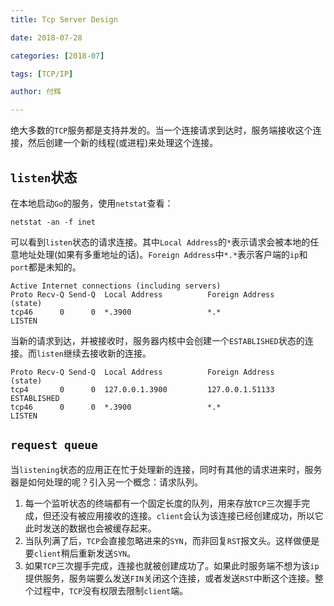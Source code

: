 ```yaml
---
title: Tcp Server Design

date: 2018-07-28

categories: [2018-07]

tags: [TCP/IP]

author: 付辉

---
```


绝大多数的`TCP`服务都是支持并发的。当一个连接请求到达时，服务端接收这个连接，然后创建一个新的线程(或进程)来处理这个连接。

## `listen`状态

在本地启动`Go`的服务，使用`netstat`查看：
```
netstat -an -f inet
```
可以看到`listen`状态的请求连接。其中`Local Address`的`*`表示请求会被本地的任意地址处理(如果有多重地址的话)。`Foreign Address`中`*.*`表示客户端的`ip`和`port`都是未知的。
```
Active Internet connections (including servers)
Proto Recv-Q Send-Q  Local Address          Foreign Address        (state)
tcp46      0      0  *.3900                 *.*                    LISTEN
```
当新的请求到达，并被接收时，服务器内核中会创建一个`ESTABLISHED`状态的连接。而`listen`继续去接收新的连接。
```
Proto Recv-Q Send-Q  Local Address          Foreign Address        (state)
tcp4       0      0  127.0.0.1.3900         127.0.0.1.51133        ESTABLISHED
tcp46      0      0  *.3900                 *.*                    LISTEN
```

## `request queue`

当`listening`状态的应用正在忙于处理新的连接，同时有其他的请求进来时，服务器是如何处理的呢？引入另一个概念：请求队列。

1. 每一个监听状态的终端都有一个固定长度的队列，用来存放`TCP`三次握手完成，但还没有被应用接收的连接。`client`会认为该连接已经创建成功，所以它此时发送的数据也会被缓存起来。
2. 当队列满了后，`TCP`会直接忽略进来的`SYN`，而非回复`RST`报文头。这样做便是要`client`稍后重新发送`SYN`。
3. 如果`TCP`三次握手完成，连接也就被创建成功了。如果此时服务端不想为该`ip`提供服务，服务端要么发送`FIN`关闭这个连接，或者发送`RST`中断这个连接。整个过程中，`TCP`没有权限去限制`client`端。